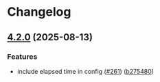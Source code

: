 # Changelog

## [4.2.0](https://github.com/maxplanck-ie/nanoporeReads_dataTransfer/compare/v4.1.0...v4.2.0) (2025-08-13)


### Features

* include elapsed time in config ([#261](https://github.com/maxplanck-ie/nanoporeReads_dataTransfer/issues/261)) ([b275480](https://github.com/maxplanck-ie/nanoporeReads_dataTransfer/commit/b2754804fe353d7eaf4fcc3bb63231d3f9302a15))

